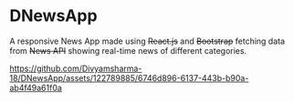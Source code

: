 # DNewsApp
A responsive News App made using <s>React.js</s> and <s>Bootstrap</s> fetching data from <s>News API</s> showing real-time news of different categories.


https://github.com/Divyamsharma-18/DNewsApp/assets/122789885/6746d896-6137-443b-b90a-ab4f49a61f0a


